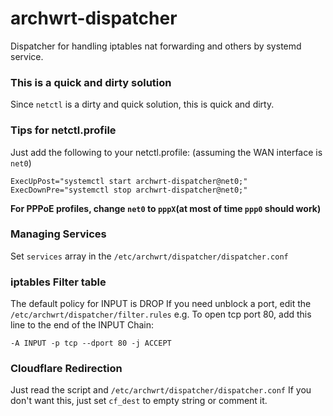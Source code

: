 # archwrt-dispatcher
Dispatcher for handling iptables nat forwarding and others by systemd service.

### This is a quick and dirty solution

Since `netctl` is a dirty and quick solution, this is quick and dirty.

### Tips for netctl.profile

Just add the following to your netctl.profile: (assuming the WAN interface is `net0`)

```
ExecUpPost="systemctl start archwrt-dispatcher@net0;"
ExecDownPre="systemctl stop archwrt-dispatcher@net0;"
```
__For PPPoE profiles, change `net0` to `pppX`(at most of time `ppp0` should work)__

### Managing Services

Set `services` array in the `/etc/archwrt/dispatcher/dispatcher.conf`

### iptables Filter table

The default policy for INPUT is DROP
If you need unblock a port, edit the `/etc/archwrt/dispatcher/filter.rules`
e.g. To open tcp port 80, add this line to the end of the INPUT Chain:

```
-A INPUT -p tcp --dport 80 -j ACCEPT
```

### Cloudflare Redirection

Just read the script and `/etc/archwrt/dispatcher/dispatcher.conf`
If you don't want this, just set `cf_dest` to empty string or comment it.
